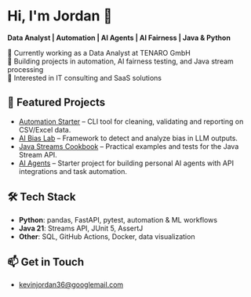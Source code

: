 # Hi, I'm Jordan 👋
**Data Analyst | Automation | AI Agents | AI Fairness | Java & Python**

🔹 Currently working as a Data Analyst at TENARO GmbH  
🔹 Building projects in automation, AI fairness testing, and Java stream processing  
🔹 Interested in IT consulting and SaaS solutions  

## 🚀 Featured Projects
- [Automation Starter](https://github.com/kejordan1/automation-starter) – CLI tool for cleaning, validating and reporting on CSV/Excel data.  
- [AI Bias Lab](https://github.com/KevinJordanTaghu/BiasDetectionCode) – Framework to detect and analyze bias in LLM outputs.  
- [Java Streams Cookbook](https://github.com/kejordan1/java-streams-cookbook) – Practical examples and tests for the Java Stream API.  
- [AI Agents](https://github.com/kejordan1/ai-agent-starter) – Starter project for building personal AI agents with API integrations and task automation.  

## 🛠️ Tech Stack
- **Python**: pandas, FastAPI, pytest, automation & ML workflows  
- **Java 21**: Streams API, JUnit 5, AssertJ  
- **Other**: SQL, GitHub Actions, Docker, data visualization  

## 📫 Get in Touch
- kevinjordan36@googlemail.com
